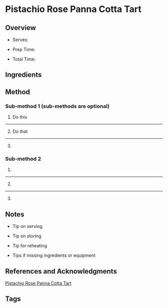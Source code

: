 # Pistachio Rose Panna Cotta Tart

## Overview

- Serves:

- Prep Time:

- Total Time:

## Ingredients



## Method

### Sub-method 1 (sub-methods are optional)

1. Do this
---
2. Do that
---
3.

### Sub-method 2

1.
---
2.
---
3.

## Notes

- Tip on serving

- Tip on storing

- Tip for reheating

- Tips if missing ingredients or equipment

## References and Acknowledgments

[Pistachio Rose Panna Cotta Tart](https://www.sugarsaltmagic.com/pistachio-rose-panna-cotta-tart/)

## Tags


